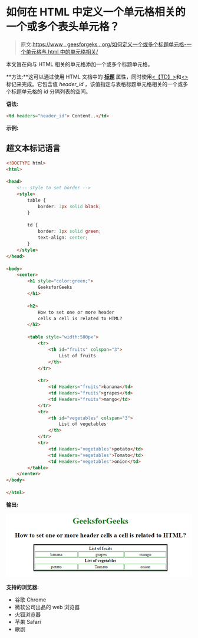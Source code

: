 # 如何在 HTML 中定义一个单元格相关的一个或多个表头单元格？

> 原文:[https://www . geesforgeks . org/如何定义一个或多个标题单元格-一个单元格与 html 中的单元格相关/](https://www.geeksforgeeks.org/how-to-define-one-or-more-header-cells-a-cell-is-related-to-in-html/)

本文旨在向与 HTML 相关的单元格添加一个或多个标题单元格。

**方法:**这可以通过使用 HTML 文档中的 [**标题**](https://www.geeksforgeeks.org/html-headers-attribute/) 属性，同时使用[<【TD】>](https://www.geeksforgeeks.org/html-td-tag/)和[<>](https://www.geeksforgeeks.org/html-th-tag/)标记来完成。它包含值 *header_id* ，该值指定与表格标题单元格相关的一个或多个标题单元格的 id 分隔列表的空间。

**语法:**

```html
<td headers="header_id"> Content..</td>
```

**示例:**

## 超文本标记语言

```html
<!DOCTYPE html>
<html>

<head>
    <!-- style to set border -->
    <style>
        table {
            border: 3px solid black;
        }

        td {
            border: 1px solid green;
            text-align: center;
        }
    </style>
</head>

<body>
    <center>
        <h1 style="color:green;">
            GeeksforGeeks
        </h1>

        <h2>
            How to set one or more header 
            cells a cell is related to HTML?
        </h2>

        <table style="width:500px">
            <tr>
                <th id="fruits" colspan="3">
                    List of fruits
                </th>
            </tr>

            <tr>
                <td Headers="fruits">banana</td>
                <td Headers="fruits">grapes</td>
                <td Headers="fruits">mango</td>
            </tr>
            <tr>
                <th id="vegetables" colspan="3">
                    List of vegetables
                </th>
            </tr>
            <tr>
                <td Headers="vegetables">potato</td>
                <td Headers="vegetables">Tomato</td>
                <td Headers="vegetables">onion</td>
        </table>
    </center>
</body>

</html>
```

**输出:**

![](img/e56f38d3171e628b1616ea641e13eed8.png)

**支持的浏览器:**

*   谷歌 Chrome
*   微软公司出品的 web 浏览器
*   火狐浏览器
*   苹果 Safari
*   歌剧